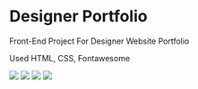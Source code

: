 # Designer Portfolio
Front-End Project For Designer Website Portfolio

Used HTML, CSS, Fontawesome

<a href="https://developer.mozilla.org/en-US/docs/Web/HTML" target="_blank"><img src="https://img.shields.io/badge/HTML5-blue?style=for-the-badge&logo=html5&logoColor=white"></a> <a href="https://developer.mozilla.org/en-US/docs/Web/css" target="_blank"><img src="https://img.shields.io/badge/CSS3-E34F26?style=for-the-badge&logo=css3&logoColor=white"></a> <a href="https://fontawesome.com/" target="_blank"><img src="https://img.shields.io/badge/Font_Awesome-yellow?style=for-the-badge&logo=fontawesome&logoColor=white"></a> <a href="https://developer.mozilla.org/en-US/docs/Web/JavaScript" target="_blank"><img src="[https://img.shields.io/badge/Font_Awesome-yellow?style=for-the-badge&logo=fontawesome&logoColor=white](https://img.shields.io/badge/JavaScript-323330?style=for-the-badge&logo=javascript&logoColor=F7DF1E
)https://img.shields.io/badge/JavaScript-323330?style=for-the-badge&logo=javascript&logoColor=F7DF1E
"></a> 
